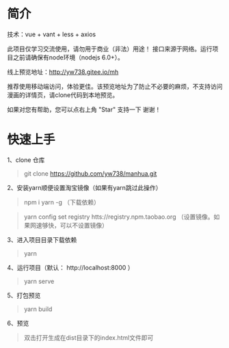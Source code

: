 # 简介
技术：vue + vant + less + axios

此项目仅学习交流使用，请勿用于商业（非法）用途！
接口来源于网络。运行项目之前请确保有node环境（nodejs 6.0+）。

线上预览地址：http://yw738.gitee.io/mh

推荐使用移动端访问，体验更佳。该预览地址为了防止不必要的麻烦，不支持访问漫画的详情页，请clone代码到本地预览。

如果对您有帮助，您可以点右上角 "Star" 支持一下 谢谢！

# 快速上手

1、clone 仓库

> git clone https://github.com/yw738/manhua.git

2、安装yarn顺便设置淘宝镜像（如果有yarn跳过此操作）

> npm i yarn -g     （下载依赖）

> yarn config set registry htts://registry.npm.taobao.org   （设置镜像。如果网速够快，可以不设置镜像）

3、进入项目目录下载依赖

> yarn

4、运行项目（默认： http://localhost:8000 ）

> yarn serve 

5、打包预览

> yarn build 

6、预览

> 双击打开生成在dist目录下的index.html文件即可
